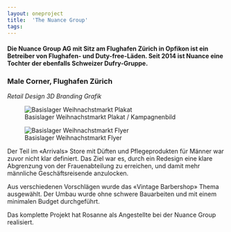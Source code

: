```yaml
---
layout: oneproject
title:  'The Nuance Group'
tags:   
---
```


#### Die Nuance Group AG mit Sitz am Flughafen Zürich in Opfikon ist ein Betreiber von Flughafen- und Duty-free-Läden. Seit 2014 ist Nuance eine Tochter der ebenfalls Schweizer Dufry-Gruppe.

### Male Corner, Flughafen Zürich
*Retail Design* *3D Branding* *Grafik*

<aside>
<figure>
  <img src="/assets{{ page.url }}Basislager_01.jpg"
    srcset="/assets{{ page.url }}Basislager_01_2x.jpg 2x"
    alt="Basislager Weihnachstmarkt Plakat">
  <figcaption>Basislager Weihnachstmarkt Plakat / Kampagnenbild</figcaption>
</figure>

<figure>
  <img src="/assets{{ page.url }}Basislager_02.jpg"
    srcset="/assets{{ page.url }}Basislager_02_2x.jpg 2x"
    alt="Basislager Weihnachstmarkt Flyer">
  <figcaption>Basislager Weihnachstmarkt Flyer</figcaption>
</figure>
</aside>

Der Teil im «Arrivals» Store mit Düften und Pflegeprodukten für Männer war zuvor nicht klar definiert. Das Ziel war es, durch ein Redesign eine klare Abgrenzung von der Frauenabteilung zu erreichen, und damit mehr männliche Geschäftsreisende anzulocken.

Aus verschiedenen Vorschlägen wurde das «Vintage Barbershop» Thema ausgewählt. Der Umbau wurde ohne schwere Bauarbeiten und mit einem minimalen Budget durchgeführt.

Das komplette Projekt hat Rosanne als Angestellte bei der Nuance Group realisiert.
